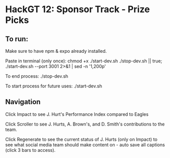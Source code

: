 # HackGT 12: Sponsor Track - Prize Picks

## To run:

Make sure to have npm & expo already installed.

Paste in terminal (only once): chmod +x ./start-dev.sh ./stop-dev.sh || true; ./start-dev.sh --port 3001 2>&1 | sed -n '1,200p'

To end process: ./stop-dev.sh

To start process for future uses: ./start-dev.sh

## Navigation

Click Impact to see J. Hurt's Performance Index compared to Eagles

Click Scroller to see J. Hurts, A. Brown's, and D. Smith's contributions to the team.

Click Regenerate to see the current status of J. Hurts (only on Impact) to see what social media team should make content on - auto save all captions (click 3 bars to access). 
